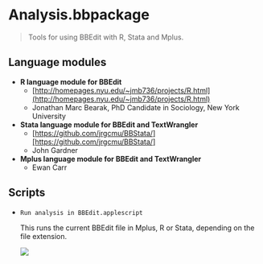 Analysis.bbpackage
==================

> Tools for using BBEdit with R, Stata and Mplus.

## Language modules

 - **R language module for BBEdit**
	- [http://homepages.nyu.edu/~jmb736/projects/R.html](http://homepages.nyu.edu/~jmb736/projects/R.html)
	- Jonathan Marc Bearak, PhD Candidate in Sociology, New York University
 - **Stata language module for BBEdit and TextWrangler**
 	- [https://github.com/jrgcmu/BBStata/][https://github.com/jrgcmu/BBStata/]
 	- John Gardner
 - **Mplus language module for BBEdit and TextWrangler**
 	- Ewan Carr

## Scripts

 - `Run analysis in BBEdit.applescript`

	This runs the current BBEdit file in Mplus, R or Stata, depending on the file extension.

	![](https://raw.github.com/ewancarr/Analysis.bbpackage/master/script.jpg)
